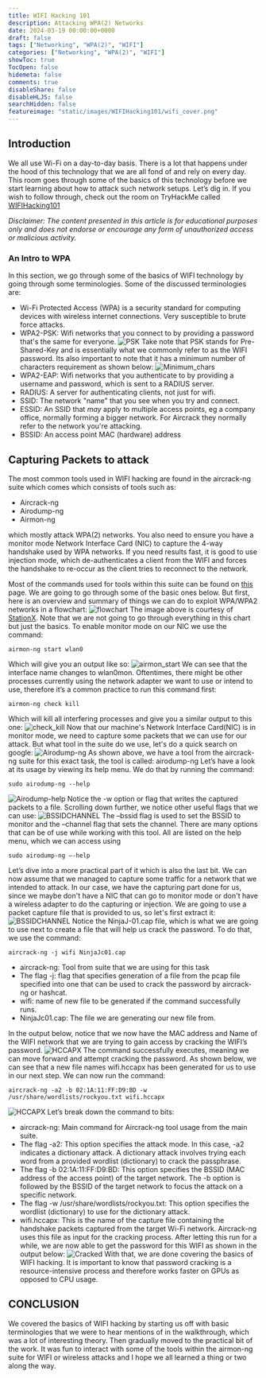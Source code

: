 ```yaml
---
title: WIFI Hacking 101
description: Attacking WPA(2) Networks
date: 2024-03-19 00:00:00+0000
draft: false
tags: ["Networking", "WPA(2)", "WIFI"]
categories: ["Networking", "WPA(2)", "WIFI"]
showToc: true
TocOpen: false
hidemeta: false
comments: true
disableShare: false
disableHLJS: false
searchHidden: false
featureimage: "static/images/WIFIHacking101/wifi_cover.png"
---
```

## Introduction
We all use Wi-Fi on a day-to-day basis. There is a lot that happens under the hood of this technology that we are all fond of and rely on every day. This room goes through some of the basics of this technology before we start learning about how to attack such network setups. Let’s dig in. If you wish to follow through, check out the room on TryHackMe called [WIFIHacking101](https://tryhackme.com/room/wifihacking101)

_Disclaimer: The content presented in this article is for educational purposes only and does not endorse or encourage any form of unauthorized access or malicious activity._

### An Intro to WPA
In this section, we go through some of the basics of WIFI technology by going through some terminologies. Some of the discussed terminologies are:
- Wi-Fi Protected Access (WPA) is a security standard for computing devices with wireless internet connections. Very susceptible to brute force attacks.
-	WPA2-PSK: Wifi networks that you connect to by providing a password that's the same for everyone.
![PSK](/images/WIFIHacking101/PSK.png)
Take note that PSK stands for Pre-Shared-Key and is essentially what we commonly refer to as the WIFI password. Its also important to note that it has a minimum number of characters requirement as shown below:
![Minimum_chars](/images/WIFIHacking101/8.png)
-	WPA2-EAP: Wifi networks that you authenticate to by providing a username and password, which is sent to a RADIUS server.
-	RADIUS: A server for authenticating clients, not just for wifi.
-	SSID: The network "name" that you see when you try and connect.
-	ESSID: An SSID that *may* apply to multiple access points, eg a company office, normally forming a bigger network. For Aircrack they normally refer to the network you're attacking.
-	BSSID: An access point MAC (hardware) address

## Capturing Packets to attack
The most common tools used in WIFI hacking are found in the aircrack-ng suite which comes which consists of tools such as: 
- Aircrack-ng
- Airodump-ng
- Airmon-ng

which mostly attack WPA(2) networks. You also need to ensure you have a monitor mode Network Interface Card (NIC) to capture the 4-way handshake used by WPA networks. If you need results fast, it is good to use injection mode, which de-authenticates a client from the WIFI and forces the handshake to re-occur as the client tries to reconnect to the network.

Most of the commands used for tools within this suite can be found on [this](https://www.aircrack-ng.org/doku.php?id=airmon-ng) page. We are going to go through some of the basic ones below. But first, here is an overview and summary of things we can do to exploit WPA/WPA2 networks in a flowchart:
![flowchart](/images/WIFIHacking101/flowchart.png)
The image above is courtesy of [StationX](https://www.stationx.net/how-to-use-aircrack-ng-tutorial/). Note that we are not going to go through everything in this chart but just the basics.
To enable monitor mode on our NIC we use the command:
```
airmon-ng start wlan0
```
Which will give you an output like so:
![airmon_start](/images/WIFIHacking101/MonitorMode.png)
We can see that the interface name changes to wlan0mon. Oftentimes, there might be other processes currently using the network adapter we want to use or intend to use, therefore it’s a common practice to run this command first: 
```
airmon-ng check kill
```
Which will kill all interfering processes and give you a similar output to this one:
![check_kill](/images/WIFIHacking101/CheckKill.png)
Now that our machine's Network Interface Card(NIC) is in monitor mode, we need to capture some packets that we can use for our attack. But what tool in the suite do we use, let's do a quick search on google:
![Airodump-ng](/images/WIFIHacking101/Airodump-ng.png)
As shown above, we have a tool from the aircrack-ng suite for this exact task, the tool is called: airodump-ng
Let’s have a look at its usage by viewing its help menu. We do that by running the command:
```
sudo airodump-ng --help
```
![Airodump-help](/images/WIFIHacking101/-W.png)
Notice the -w option or flag that writes the captured packets to a file. Scrolling down further, we notice other useful flags that we can use:
![BSSIDCHANNEL](/images/WIFIHacking101/BSSIDCHANNEL.png)
The –bssid flag is used to set the BSSID to monitor and the –channel flag that sets the channel. There are many options that can be of use while working with this tool. All are listed on the help menu, which we can access using 
```
sudo airodump-ng –-help
```
Let’s dive into a more practical part of it which is also the last bit. We can now assume that we managed to capture some traffic for a network that we intended to attack. In our case, we have the capturing part done for us, since we maybe don't have a NIC that can go to monitor mode or don't have a wireless adapter to do the capturing or injection. We are going to use a packet capture file that is provided to us, so let's first extract it:
![BSSIDCHANNEL](/images/WIFIHacking101/BSSIDCHANNEL.png)
Notice the NinjaJ-01.cap file, which is what we are going to use next to create a file that will help us crack the password. To do that, we use the command: 
```
aircrack-ng -j wifi NinjaJc01.cap
``` 
- aircrack-ng: Tool from suite that we are using for this task
- The flag -j: flag that specifies generation of a file from the pcap file specified into one that can be used to crack the password by aircrack-ng or hashcat.
- wifi: name of new file to be generated if the command successfully runs.
- NinjaJc01.cap: The file we are generating our new file from.

In the output below, notice that we now have the MAC address and Name of the WIFI network that we are trying to gain access by cracking the WIFI’s password.
![HCCAPX](/images/WIFIHacking101/HCCAPX.png)
The command successfully executes, meaning we can move forward and attempt cracking the password. As shown below, we can see that a new file names wifi.hccapx has been generated for us to use in our next step. We can now run the command:
```
aircrack-ng -a2 -b 02:1A:11:FF:D9:BD -w /usr/share/wordlists/rockyou.txt wifi.hccapx
```
![HCCAPX](/images/WIFIHacking101/HCCAPX.png)
Let’s break down the command to bits:
- aircrack-ng: Main command for Aircrack-ng tool usage from the main suite.
- The flag -a2: This option specifies the attack mode. In this case, -a2 indicates a dictionary attack. A dictionary attack involves trying each word from a provided wordlist (dictionary) to crack the passphrase.
- The flag -b 02:1A:11:FF:D9:BD: This option specifies the BSSID (MAC address of the access point) of the target network. The -b option is followed by the BSSID of the target network to focus the attack on a specific network.
- The flag -w /usr/share/wordlists/rockyou.txt: This option specifies the wordlist (dictionary) to use for the dictionary attack.
- wifi.hccapx: This is the name of the capture file containing the handshake packets captured from the target Wi-Fi network. Aircrack-ng uses this file as input for the cracking process.
After letting this run for a while, we are now able to get the password for this WIFI as shown in the output below:
![Cracked](/images/WIFIHacking101/Cracked.png)
With that, we are done covering the basics of WIFI hacking. It is important to know that password cracking is a resource-intensive process and therefore works faster on GPUs as opposed to CPU usage.
## CONCLUSION
We covered the basics of WIFI hacking by starting us off with basic terminologies that we were to hear mentions of in the walkthrough, which was a lot of interesting theory. Then gradually moved to the practical bit of the work. It was fun to interact with some of the tools within the airmon-ng suite for WIFI or wireless attacks and I hope we all learned a thing or two along the way.

